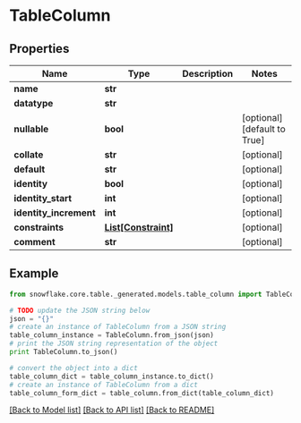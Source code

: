 # TableColumn


## Properties
Name | Type | Description | Notes
------------ | ------------- | ------------- | -------------
**name** | **str** |  | 
**datatype** | **str** |  | 
**nullable** | **bool** |  | [optional] [default to True]
**collate** | **str** |  | [optional] 
**default** | **str** |  | [optional] 
**identity** | **bool** |  | [optional] 
**identity_start** | **int** |  | [optional] 
**identity_increment** | **int** |  | [optional] 
**constraints** | [**List[Constraint]**](Constraint.md) |  | [optional] 
**comment** | **str** |  | [optional] 

## Example

```python
from snowflake.core.table._generated.models.table_column import TableColumn

# TODO update the JSON string below
json = "{}"
# create an instance of TableColumn from a JSON string
table_column_instance = TableColumn.from_json(json)
# print the JSON string representation of the object
print TableColumn.to_json()

# convert the object into a dict
table_column_dict = table_column_instance.to_dict()
# create an instance of TableColumn from a dict
table_column_form_dict = table_column.from_dict(table_column_dict)
```
[[Back to Model list]](../README.md#documentation-for-models) [[Back to API list]](../README.md#documentation-for-api-endpoints) [[Back to README]](../README.md)



